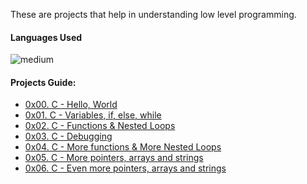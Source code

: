 These are projects that help in understanding low level programming.

<h4>Languages Used</h4>
<img alt="medium" src="https://img.shields.io/badge/C-00599C?&style=for-the-badge&logo=C&logoColor=white">

<h4>Projects Guide: </h4>

* [0x00. C - Hello, World](./0x00-hello_world)
* [0x01. C - Variables, if, else, while](./0x01-variables_if_else_while)
* [0x02. C - Functions & Nested Loops](./0x02-functions_nested_loops)
* [0x03. C - Debugging](./0x03-Debugging)
* [0x04. C - More functions & More Nested Loops](./0x04-pointers_arrays_strings)
* [0x05. C - More pointers, arrays and strings](./0x05-pointers_arrays_strings)
* [0x06. C - Even more pointers, arrays and strings](./0x06-pointers_arrays_strings)

